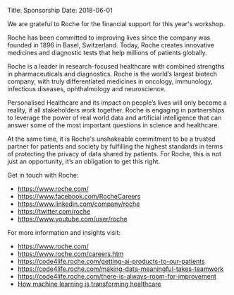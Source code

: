 Title: Sponsorship
Date: 2018-06-01

We are grateful to Roche for the financial support for this year's workshop.

Roche has been committed to improving lives since the company was founded in 1896 in Basel, Switzerland. Today, Roche creates innovative medicines and diagnostic tests that help millions of patients globally.

Roche is a leader in research-focused healthcare with combined strengths in pharmaceuticals and diagnostics. Roche is the world’s largest biotech company, with truly differentiated medicines in oncology, immunology, infectious diseases, ophthalmology and neuroscience.

Personalised Healthcare and its impact on people’s lives will only become a reality, if all stakeholders work together. Roche is engaging in partnerships to leverage the power of real world data and  artificial intelligence that can answer some of the most important questions in science and healthcare. 


At the same time, it is Roche's unshakeable commitment to be a trusted partner for patients and society by fulfilling the highest standards in terms of protecting the privacy of data shared by patients. For Roche, this is not just an opportunity, it’s an obligation to get this right. 


Get in touch with Roche: 

 - https://www.roche.com/ 
 - https://www.facebook.com/RocheCareers
 - https://www.linkedin.com/company/roche
 - https://twitter.com/roche
 - https://www.youtube.com/user/roche


For more information and insights visit:

 - https://www.roche.com/
 - https://www.roche.com/careers.htm
 - https://code4life.roche.com/getting-ai-products-to-our-patients
 - https://code4life.roche.com/making-data-meaningful-takes-teamwork
 - https://code4life.roche.com/there-is-always-room-for-improvement
 - [How machine learning is transforming healthcare](https://www.roche.com/about/priorities/personalised_healthcare/machine-learning.htm)
<!-- 
Code for Life


Switzerland
 -->
 

<!-- Gloria Macia -->
<!-- 



 

Charlotta Fruchtenicht



 

Celia Bel
 -->
<!-- https://code4life.roche.com/there-is-always-room-for-improvement

 

USA

 

Sam Whipple

https://code4life.roche.com/making-personalized-healthcare-a-reality -->




